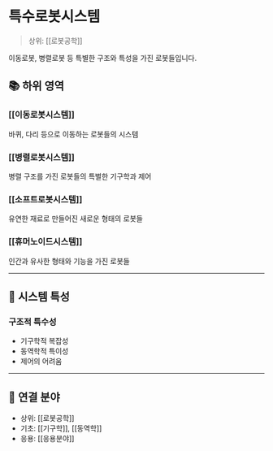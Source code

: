 # 특수로봇시스템

> 상위: [[로봇공학]]

이동로봇, 병렬로봇 등 특별한 구조와 특성을 가진 로봇들입니다.

## 📚 하위 영역

### [[이동로봇시스템]]
바퀴, 다리 등으로 이동하는 로봇들의 시스템

### [[병렬로봇시스템]]
병렬 구조를 가진 로봇들의 특별한 기구학과 제어

### [[소프트로봇시스템]]
유연한 재료로 만들어진 새로운 형태의 로봇들

### [[휴머노이드시스템]]
인간과 유사한 형태와 기능을 가진 로봇들

---

## 🎯 시스템 특성

### 구조적 특수성
- 기구학적 복잡성
- 동역학적 특이성
- 제어의 어려움

---

## 🔗 연결 분야
- 상위: [[로봇공학]]
- 기초: [[기구학]], [[동역학]]
- 응용: [[응용분야]]